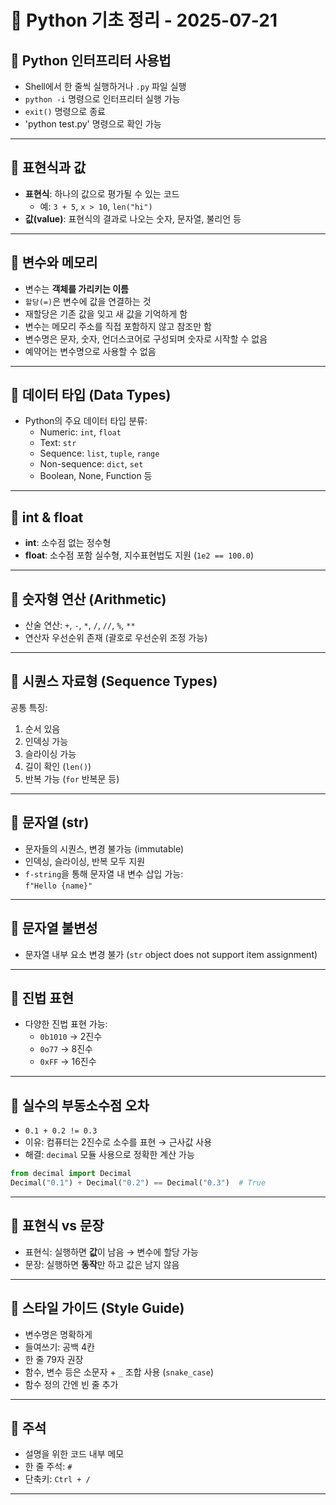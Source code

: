 # 📝 Python 기초 정리 - 2025-07-21

## 🔹 Python 인터프리터 사용법

- Shell에서 한 줄씩 실행하거나 `.py` 파일 실행
- `python -i` 명령으로 인터프리터 실행 가능
- `exit()` 명령으로 종료
- 'python test.py' 명령으로 확인 가능
---

## 🔹 표현식과 값

- **표현식**: 하나의 값으로 평가될 수 있는 코드
  - 예: `3 + 5`, `x > 10`, `len("hi")`
- **값(value)**: 표현식의 결과로 나오는 숫자, 문자열, 불리언 등

---

## 🔹 변수와 메모리

- 변수는 **객체를 가리키는 이름**
- `할당(=)`은 변수에 값을 연결하는 것
- 재할당은 기존 값을 잊고 새 값을 기억하게 함
- 변수는 메모리 주소를 직접 포함하지 않고 참조만 함
- 변수명은 문자, 숫자, 언더스코어로 구성되며 숫자로 시작할 수 없음
- 예약어는 변수명으로 사용할 수 없음

---

## 🔹 데이터 타입 (Data Types)

- Python의 주요 데이터 타입 분류:
  - Numeric: `int`, `float`
  - Text: `str`
  - Sequence: `list`, `tuple`, `range`
  - Non-sequence: `dict`, `set`
  - Boolean, None, Function 등

---

## 🔹 int & float

- **int**: 소수점 없는 정수형
- **float**: 소수점 포함 실수형, 지수표현법도 지원 (`1e2 == 100.0`)

---

## 🔹 숫자형 연산 (Arithmetic)

- 산술 연산: `+`, `-`, `*`, `/`, `//`, `%`, `**`
- 연산자 우선순위 존재 (괄호로 우선순위 조정 가능)

---

## 🔹 시퀀스 자료형 (Sequence Types)

공통 특징:
1. 순서 있음
2. 인덱싱 가능
3. 슬라이싱 가능
4. 길이 확인 (`len()`)
5. 반복 가능 (`for` 반복문 등)

---

## 🔹 문자열 (str)

- 문자들의 시퀀스, 변경 불가능 (immutable)
- 인덱싱, 슬라이싱, 반복 모두 지원
- `f-string`을 통해 문자열 내 변수 삽입 가능:  
  `f"Hello {name}"`

---

## 🔹 문자열 불변성

- 문자열 내부 요소 변경 불가 (`str` object does not support item assignment)

---

## 🔹 진법 표현

- 다양한 진법 표현 가능:
  - `0b1010` → 2진수
  - `0o77` → 8진수
  - `0xFF` → 16진수

---

## 🔹 실수의 부동소수점 오차

- `0.1 + 0.2 != 0.3`
- 이유: 컴퓨터는 2진수로 소수를 표현 → 근사값 사용
- 해결: `decimal` 모듈 사용으로 정확한 계산 가능

```python
from decimal import Decimal
Decimal("0.1") + Decimal("0.2") == Decimal("0.3")  # True
```

---

## 🔹 표현식 vs 문장

- 표현식: 실행하면 **값**이 남음 → 변수에 할당 가능
- 문장: 실행하면 **동작**만 하고 값은 남지 않음

---

## 🔹 스타일 가이드 (Style Guide)

- 변수명은 명확하게
- 들여쓰기: 공백 4칸
- 한 줄 79자 권장
- 함수, 변수 등은 소문자 + `_` 조합 사용 (`snake_case`)
- 함수 정의 간엔 빈 줄 추가

---

## 🔹 주석

- 설명을 위한 코드 내부 메모
- 한 줄 주석: `#`
- 단축키: `Ctrl + /`

---
